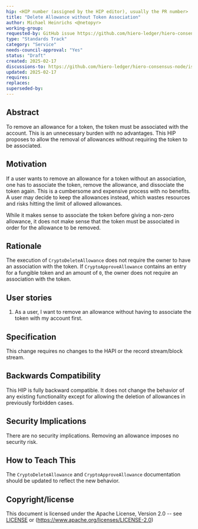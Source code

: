 ```yaml
---
hip: <HIP number (assigned by the HIP editor), usually the PR number>
title: "Delete Allowance without Token Association"
author: Michael Heinrichs <@netopyr>
working-group:
requested-by: GitHub issue https://github.com/hiero-ledger/hiero-consensus-node/issues/17441
type: "Standards Track"
category: "Service"
needs-council-approval: "Yes"
status: "Draft"
created: 2025-02-17
discussions-to: https://github.com/hiero-ledger/hiero-consensus-node/issues/17441
updated: 2025-02-17
requires: 
replaces: 
superseded-by: 
---
```


## Abstract
To remove an allowance for a token, the token must be associated with the account.
This is an unnecessary burden with no advantages.
This HIP proposes to allow the removal of allowances without requiring the token to be associated.

## Motivation
If a user wants to remove an allowance for a token without an association, one has to associate the token, remove the allowance, and dissociate the token again.
This is a cumbersome and expensive process with no benefits.
A user may decide to keep the allowances instead, which wastes resources and risks hitting the limit of allowed allowances.

While it makes sense to associate the token before giving a non-zero allowance, it does not make sense that the token must be associated in order for the allowance to be removed.

## Rationale
The execution of `CryptoDeleteAllowance` does not require the owner to have an association with the token.
If `CryptoApproveAllowance` contains an entry for a fungible token and an amount of `0`, the owner does not require an association with the token.

## User stories
1. As a user, I want to remove an allowance without having to associate the token with my account first.

## Specification
This change requires no changes to the HAPI or the record stream/block stream.

## Backwards Compatibility
This HIP is fully backward compatible. It does not change the behavior of any existing functionality except for allowing the deletion of allowances in previously forbidden cases.

## Security Implications
There are no security implications. Removing an allowance imposes no security risk.

## How to Teach This
The `CryptoDeleteAllowance` and `CryptoApproveAllowance` documentation should be updated to reflect the new behavior.

## Copyright/license
This document is licensed under the Apache License, Version 2.0 --
see [LICENSE](../LICENSE) or (https://www.apache.org/licenses/LICENSE-2.0)
